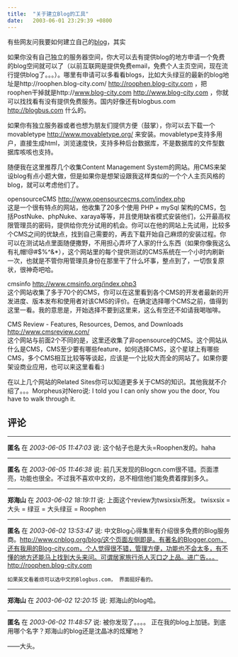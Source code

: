 ```yaml
---
title:  "关于建立Blog的工具"
date:   2003-06-01 23:29:39 +0800
---
```


有些网友问我要如何建立自己的[blog](/2003/05/30/cnblog-org.html)，其实  

如果你没有自己独立的服务器空间，你大可以去有提供blog的地方申请一个免费的blog空间就可以了（以前互联网是提供免费email，免费个人主页空间，现在流行提供blog了。。。）。哪里有申请可以多看看blogs，比如大头绿豆的最新的blog地址是http://roophen.blog-city.com/ http://roophen.blog-city.com ，把roophen干掉就是http://www.blog-city.com http://www.blog-city.com ，你就可以找找看有没有提供免费服务。国内好像还有blogbus.com http://blogbus.com 什么的。  

如果你有独立服务器或者也想为朋友们提供方便（鼓掌），你可以去下载一个movabletype http://www.movabletype.org/ 来安装。movabletype支持多用户，直接生成html，浏览速度快，支持多种后台数据库，不是数据库的文件型数据库咳咳也支持。  

随便我在这里推荐几个收集Content Management System的网站。用CMS来架设blog有点小题大做，但是如果你是想架设跟我这样类似的一个个人主页风格的blog，就可以考虑他们了。  

opensourceCMS http://www.opensourcecms.com/index.php   
这是一个很有特点的网站，他收集了20多个使用 PHP + mySql 架构的CMS，包括PostNuke、phpNuke、xaraya等等，并且使用缺省模式安装他们，公开最高权限管理员的密码，提供给你充分试用的机会。你可以在他的网站上先试用，比较多个CMS之间的优缺点，找到自己需要的，再去下载开始自己麻烦的安装过程。你可以在测试站点里面随便撒野，不用担心弄坏了人家的什么东西（如果你像我这么有礼帽!@#$%^&*），这个网站里的每个提供测试的CMS系统在一个小时内刷新一次，也就是不管你用管理员身份在那里干了什么坏事，整点到了，一切恢复原状，很神奇吧哈。  

cmsinfo http://www.cmsinfo.org/index.php3   
这个网站收集了多于70个的CMS，你可以在这里看到各个CMS的开发者最新的开发进度、版本发布和使用者对该CMS的评价。在确定选择哪个CMS之前，值得到这里一看。我的意思是，开始选择不要到这里来，这么有空还不如请我喝咖啡。  

CMS Review - Features, Resources, Demos, and Downloads http://www.cmsreview.com/   
这个网站与前面2个不同的是，这里还收集了非opensource的CMS。这个网站从什么是CMS，CMS至少要有哪些feature，如何选择CMS，这个星球上有哪些CMS，多个CMS相互比较等等谈起，应该是一个比较大而全的网站了。如果你要架设商业应用，也可以来这里看看:)  

在以上几个网站的Related Sites你可以知道更多关于CMS的知识。其他我就不介绍了。。。Morpheus对Nero说: I told you I can only show you the door, You have to walk through it.  


## 评论

*****
**匿名** 在 *2003-06-05 11:47:03* 说: 这个帖子也是大头=Roophen发的。haha

*****
**匿名** 在 *2003-06-05 11:46:38* 说: 前几天发现的Blogcn.com很不错。页面漂亮，功能也很全。不过我不喜欢中文的，总不相信他们能免费着撑到多久。

*****
**郑海山** 在 *2003-06-02 18:19:11* 说: 上面这个review为twsixsix所发。
twisxsix = 大头 = 绿豆 = 大头绿豆 = Roophen

*****
**匿名** 在 *2003-06-02 13:53:47* 说:     中文Blog心得集里有介绍很多免费的Blog服务商。http://www.cnblog.org/blog/这个页面左侧即是。有著名的Blogger.com，还有我用的Blog-city.com，个人觉得很不错，管理方便，功能也不会太多，有不懂的地方还能马上找到大头来问。可谓居家旅行杀人灭口之上品。进广告。。。http://roophen.blog-city.com

    如果英文看着烦可以选中文的Blogbus.com， 界面挺好看的。


*****
**郑海山** 在 *2003-06-02 12:20:15* 说: 郑海山的blog哈。

*****
**匿名** 在 *2003-06-02 11:48:57* 说: 被你发现了。。。。
正在我的blog上加链。到底用哪个名字？郑海山的blog还是沈晶冰的炫耀地？

――大头。

